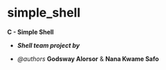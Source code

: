 # simple_shell
**C - Simple Shell**

- _**Shell team project by**_

- _@authors_ **Godsway Alorsor** & **Nana Kwame Safo**


